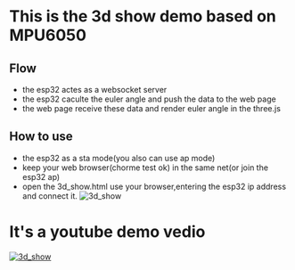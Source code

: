 # This is the 3d show demo based on MPU6050

## Flow

* the esp32 actes as a websocket server
* the esp32 caculte the euler angle and push the data to the web page
* the web page receive these data and render euler angle in the three.js
## How to use
* the esp32 as a sta mode(you also can use ap mode)
* keep your web browser(chorme test ok) in the same net(or join the esp32 ap)
* open the 3d_show.html use your browser,entering the esp32 ip address and connect it.
![3d_show](https://img.whyengineer.com/3d_show.png) 

# It's a youtube demo vedio
[![3d_show](https://img.youtube.com/vi/n1iKDgKCfHM/0.jpg)](https://www.youtube.com/watch?v=n1iKDgKCfHM)

